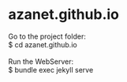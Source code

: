 # azanet.github.io

Go to the project folder:<br>
$ cd azanet.github.io
<br><br>
Run the WebServer:<br>
$ bundle exec jekyll serve

